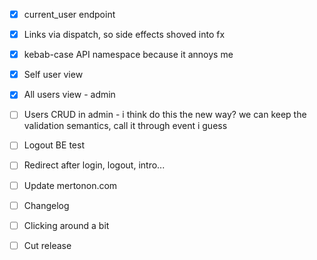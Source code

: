 - [x] current\_user endpoint
- [x] Links via dispatch, so side effects shoved into fx
- [x] kebab-case API namespace because it annoys me

- [x] Self user view
- [x] All users view - admin
- [ ] Users CRUD in admin - i think do this the new way? we can keep the validation semantics, call it through event i guess

- [ ] Logout BE test
- [ ] Redirect after login, logout, intro...
- [ ] Update mertonon.com

- [ ] Changelog
- [ ] Clicking around a bit
- [ ] Cut release
